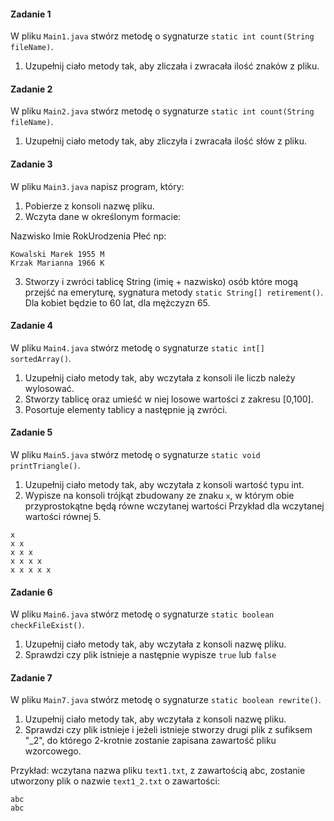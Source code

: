 #### Zadanie 1

W pliku `Main1.java` stwórz metodę o sygnaturze `static int count(String fileName)`.

1. Uzupełnij ciało metody tak, aby zliczała i zwracała ilość znaków z pliku.

#### Zadanie 2

W pliku `Main2.java` stwórz metodę o sygnaturze `static int count(String fileName)`.

1. Uzupełnij ciało metody tak, aby zliczyła i zwracała ilość słów z pliku.

#### Zadanie 3

W pliku `Main3.java` napisz program, który:

1. Pobierze z konsoli nazwę pliku.
2. Wczyta dane w określonym formacie:

Nazwisko Imie RokUrodzenia Płeć np:

```
Kowalski Marek 1955 M
Krzak Marianna 1966 K
```

3. Stworzy i zwróci tablicę String (imię + nazwisko) osób które mogą przejść na emeryturę,
sygnatura metody `static String[] retirement()`.
Dla kobiet będzie to 60 lat, dla mężczyzn 65.

#### Zadanie 4

W pliku `Main4.java` stwórz metodę o sygnaturze `static int[] sortedArray()`.

1. Uzupełnij ciało metody tak, aby wczytała z konsoli ile liczb należy wylosować.
2. Stworzy tablicę oraz umieść w niej losowe wartości z zakresu [0,100].
3. Posortuje elementy tablicy a następnie ją zwróci.

#### Zadanie 5

W pliku `Main5.java` stwórz metodę o sygnaturze `static void printTriangle()`.

1. Uzupełnij ciało metody tak, aby wczytała z konsoli wartość typu int.
2. Wypisze na konsoli trójkąt zbudowany ze znaku `x`, w którym obie przyprostokątne będą równe wczytanej wartości
Przykład dla wczytanej wartości równej 5.

````
x
x x
x x x
x x x x 
x x x x x
````

#### Zadanie 6

W pliku `Main6.java` stwórz metodę o sygnaturze `static boolean checkFileExist()`.

1. Uzupełnij ciało metody tak, aby wczytała z konsoli nazwę pliku.
2. Sprawdzi czy plik istnieje a następnie wypisze `true` lub `false`

#### Zadanie 7

W pliku `Main7.java` stwórz metodę o sygnaturze `static boolean rewrite()`.
1. Uzupełnij ciało metody tak, aby wczytała z konsoli  nazwę pliku.
2. Sprawdzi czy plik istnieje i jeżeli istnieje stworzy drugi plik z sufiksem "_2",
 do którego 2-krotnie zostanie zapisana zawartość pliku wzorcowego.

Przykład: 
wczytana nazwa pliku `text1.txt`, z zawartością abc, zostanie utworzony plik o nazwie `text1_2.txt` o zawartości:
````
abc
abc
````

